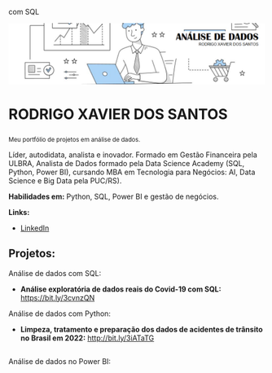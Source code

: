  com SQL<p align="center">
  <img src="banner2_1.png" >
</p>

# RODRIGO XAVIER DOS SANTOS
<sub>Meu portfólio de projetos em análise de dados.</sub>

Líder, autodidata, analista e inovador. Formado em Gestão Financeira pela ULBRA, Analista de Dados formado pela Data Science Academy (SQL, Python, Power BI), cursando MBA em Tecnologia para Negócios: AI, Data Science e Big Data pela PUC/RS).

**Habilidades em:** Python, SQL, Power BI e gestão de negócios.

**Links:**
* [LinkedIn](https://www.linkedin.com/in/rodrigo-xavier-dos-santos-75174110a/)



## Projetos:
Análise de dados com SQL:

* **Análise exploratória de dados reais do Covid-19 com SQL:** https://bit.ly/3cvnzQN

Análise de dados com Python:

* **Limpeza, tratamento e preparação dos dados de acidentes de trânsito no Brasil em 2022:** http://bit.ly/3iATaTG

##

Análise de dados no Power BI:

##

